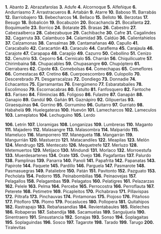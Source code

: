 **1.** Abanto
**2.** Abrazafarolas
**3.** Adufe
**4.** Alcornoque
**5.** Alfeñique
**6.** Andurriasmo
**7.** Arrastracueros
**8.** Artabán
**9.** Atarre
**10.** Baboso
**11.** Barrabás
**12.** Barriobajero
**13.** Bebecharcos
**14.** Bellaco
**15.** Belloto
**16.** Berzotas
**17.** Besugo
**18.** Bobalicón
**19.** Bocabuzón
**20.** Bocachancla
**21.** Bocallanta
**22.** Boquimuelle
**23.** Borrico
**24.** Botarate
**25.** Brasas
**26.** Cabestro
**27.** Cabezaalberca
**28.** Cabezabuque
**29.** Cachibache
**30.** Cafre
**31.** Cagalindes
**32.** Cagarruta
**33.** Calambuco
**34.** Calamidad
**35.** Caldúo
**36.** Calientahielos
**37.** Calzamonas
**38.** Cansalmas
**39.** Cantamañanas
**40.** Capullo
**41.** Caracaballo
**42.** Caracartón
**43.** Caraculo
**44.** Caraflema
**45.** Carajaula
**46.** Carajote
**47.** Carapapa
**48.** Carapijo
**49.** Cazurro
**50.** Cebollino
**51.** Cenizo
**52.** Cenutrio
**53.** Ceporro
**54.** Cernícalo
**55.** Charrán
**56.** Chiquilicuatre
**57.** Chirimbaina
**58.** Chupacables
**59.** Chupasangre
**60.** Chupóptero
**61.** Cierrabares
**62.** Cipote
**63.** Comebolsas
**64.** Comechapas
**65.** Comeflores
**66.** Comestacas
**67.** Cretino
**68.** Cuerpoescombro
**69.** Culopollo
**70.** Descerebrado
**71.** Desgarracalzas
**72.** Dondiego
**73.** Donnadie
**74.** Echacantos
**75.** Ejarramantas
**76.** Energúmeno
**77.** Esbaratabailes
**78.** Escolimoso
**79.** Escornacabras
**80.** Estulto
**81.** Fanfosquero
**82.** Fantoche
**83.** Fariseo
**84.** Filimincias
**85.** Foligoso
**86.** Fulastre
**87.** Ganapán
**88.** Ganapio
**89.** Gandúl
**90.** Gañán
**91.** Gaznápiro
**92.** Gilipuertas
**93.** Giraesquinas
**94.** Gorrino
**95.** Gorrumino
**96.** Guitarro
**97.** Gurriato
**98.** Habahelá
**99.** Huelegateras
**100.** Huevón
**101.** Lamecharcos
**102.** Lameculos
**103.** Lameplatos
**104.** Lechuguino
**105.** Lerdo

**106.** Letrín
**107.** Lloramigas
**108.** Longanizas
**109.** Lumbreras
**110.** Maganto
**111.** Majadero
**112.** Malasangre
**113.** Malasombra
**114.** Malparido
**115.** Mameluco
**116.** Mamporrero
**117.** Manegueta
**118.** Mangarrán
**119.** Mangurrián
**120.** Mastuerzo
**121.** Matacandiles
**122.** Meapilas
**123.** Melón
**124.** Mendrugo
**125.** Mentecato
**126.** Mequetrefe
**127.** Merluzo
**128.** Metemuertos
**129.** Metijaco
**130.** Mindundi
**131.** Morlaco
**132.** Morroestufa
**133.** Muerdesartenes
**134.** Orate
**135.** Ovejo
**136.** Pagafantas
**137.** Palurdo
**138.** Pamplinas
**139.** Panarra
**140.** Panoli
**141.** Papafrita
**142.** Papanatas
**143.** Papirote
**144.** Paquete
**145.** Pardillo
**146.** Parguela
**147.** Pasmarote
**148.** Pasmasuegras
**149.** Pataliebre
**150.** Patán
**151.** Pavitonto
**152.** Pazguato
**153.** Pecholata
**154.** Pedorro
**155.** Peinabombillas
**156.** Peinaovejas
**157.** Pelagallos
**158.** Pelagambas
**159.** Pelagatos
**160.** Pelatigres
**161.** Pelazarzas
**162.** Pelele
**163.** Pelma
**164.** Percebe
**165.** Perrocostra
**166.** Perroflauta
**167.** Peterete
**168.** Petimetre
**169.** Picapleitos
**170.** Pichabrava
**171.** Pillavispas
**172.** Piltrafa
**173.** Pinchauvas
**174.** Pintamonas
**175.** Piojoso
**176.** Pitañoso
**177.** Pitofloro
**178.** Plomo
**179.** Pocasluces
**180.** Pollopera
**181.** Quitahipos
**182.** Rastrapajo
**183.** Rebañasandías
**184.** Revientabaules
**185.** Ríeleches
**186.** Robaperas
**187.** Sabandija
**188.** Sacamuelas
**189.** Sanguijuela
**190.** Sinentraero
**191.** Sinsustancia
**192.** Sonajas
**193.** Sonso
**194.** Soplagaitas
**195.** Soplaguindas
**196.** Sosco
**197.** Tagarote
**198.** Tarado
**199.** Tarugo
**200.** Tiralevitas